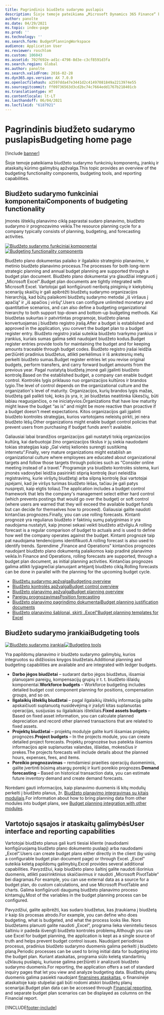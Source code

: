 ```yaml
---
title: Pagrindinis biudžeto sudarymo puslapis
description: Šioje temoje pateikiama „Microsoft Dynamics 365 Finance“ biudžeto sudarymo funkcinių komponentų, įrankių ir ataskaitų kūrimo galimybių apžvalga.
author: panolte
ms.date: 04/29/2021
ms.topic: index-page
ms.prod: ''
ms.technology: ''
ms.search.form: BudgetPlanningWorkspace
audience: Application User
ms.reviewer: roschlom
ms.custom: 106043
ms.assetid: 702f692e-ad1c-4798-8d3e-c3cf8591d3fa
ms.search.region: Global
ms.author: panolte
ms.search.validFrom: 2016-02-28
ms.dyn365.ops.version: AX 7.0.0
ms.openlocfilehash: a2597dda47e3441d2c41497081849a2213974e55
ms.sourcegitcommit: ff09736563d3cd2bc74c7664edd1767b218401cb
ms.translationtype: HT
ms.contentlocale: lt-LT
ms.lasthandoff: 06/04/2021
ms.locfileid: "6187921"
---
```

# <a name="budgeting-home-page"></a><span data-ttu-id="e300f-103">Pagrindinis biudžeto sudarymo puslapis</span><span class="sxs-lookup"><span data-stu-id="e300f-103">Budgeting home page</span></span>

[!include [banner](../includes/banner.md)]

<span data-ttu-id="e300f-104">Šioje temoje pateikiama biudžeto sudarymo funkcinių komponentų, įrankių ir ataskaitų kūrimo galimybių apžvalga.</span><span class="sxs-lookup"><span data-stu-id="e300f-104">This topic provides an overview of the budgeting functionality components, budgeting tools, and reporting capabilities.</span></span> 

## <a name="components-of-budgeting-functionality"></a><span data-ttu-id="e300f-105">Biudžeto sudarymo funkciniai komponentai</span><span class="sxs-lookup"><span data-stu-id="e300f-105">Components of budgeting functionality</span></span>

<span data-ttu-id="e300f-106">Įmonės išteklių planavimo ciklą paprastai sudaro planavimo, biudžeto sudarymo ir prognozavimo veikla.</span><span class="sxs-lookup"><span data-stu-id="e300f-106">The resource planning cycle for a company typically consists of planning, budgeting, and forecasting activities.</span></span>

<span data-ttu-id="e300f-107">[![Biudžeto sudarymo funkciniai komponentai](./media/budgeting-functionality-components.jpg)](./media/budgeting-functionality-components.jpg)</span><span class="sxs-lookup"><span data-stu-id="e300f-107">[![Budgeting functionality components](./media/budgeting-functionality-components.jpg)](./media/budgeting-functionality-components.jpg)</span></span>

<span data-ttu-id="e300f-108">Biudžeto plano dokumentas palaiko ir ilgalaikio strateginio planavimo, ir metinio biudžeto planavimo procesus.</span><span class="sxs-lookup"><span data-stu-id="e300f-108">The processes for both long-term strategic planning and annual budget planning are supported through a budget plan document.</span></span> <span data-ttu-id="e300f-109">Biudžeto plano dokumentai yra glaudžiai integruoti į „Microsoft Excel‟.</span><span class="sxs-lookup"><span data-stu-id="e300f-109">Budget plan documents are tightly integrated with Microsoft Excel.</span></span> <span data-ttu-id="e300f-110">Vartotojai gali konfigūruoti neribotą piniginių ir kiekybinių scenarijų skaičių ir gali apibrėžti biudžetų sudarymo organizacijos hierarchiją, kad būtų palaikomi biudžetų sudarymo metodai „iš viršaus į apačią“ ir „iš apačios į viršų“.</span><span class="sxs-lookup"><span data-stu-id="e300f-110">Users can configure unlimited monetary and quantitative scenarios, and can also define a budgeting organizational hierarchy to both support top-down and bottom-up budgeting methods.</span></span> <span data-ttu-id="e300f-111">Kai biudžetas sukurtas ir patvirtintas programoje, biudžeto planas konvertuojamas į biudžeto registro įrašą.</span><span class="sxs-lookup"><span data-stu-id="e300f-111">After a budget is established and approved in the application, you convert the budget plan to a budget register entry.</span></span> <span data-ttu-id="e300f-112">Biudžeto registro įrašai suteikia biudžeto tvarkymo įrankius ir įrankius, kuriais sumas galima sekti naudojant biudžeto kodus.</span><span class="sxs-lookup"><span data-stu-id="e300f-112">Budget register entries provide tools for maintaining the budget and for keeping amounts traceable through budget codes.</span></span> <span data-ttu-id="e300f-113">Biudžeto registro įrašai leidžia peržiūrėti pradinius biudžetus, atlikti perkėlimus ir iš ankstesnių metų perkelti biudžeto sumas.</span><span class="sxs-lookup"><span data-stu-id="e300f-113">Budget register entries let you revise original budgets, perform transfers, and carry forward budget amounts from the previous year.</span></span> <span data-ttu-id="e300f-114">Pagal nustatytą biudžetą įmonė gali įgalinti biudžeto kontrolę.</span><span class="sxs-lookup"><span data-stu-id="e300f-114">Based on the established budget, a company can enable budget control.</span></span> <span data-ttu-id="e300f-115">Kontrolės lygis priklauso nuo organizacijos kultūros ir brandos lygio.</span><span class="sxs-lookup"><span data-stu-id="e300f-115">The level of control depends on the organizational culture and the organization's level of maturity.</span></span> <span data-ttu-id="e300f-116">Organizacijos, kurių brandos lygis mažas, biudžetą gali palikti tokį, koks jis yra, ir, jei biudžetas neatitinka lūkesčių, būti labiau reaguojančios, o ne iniciatyvios.</span><span class="sxs-lookup"><span data-stu-id="e300f-116">Organizations that have low maturity might leave the budget “as is” and might be more reactive than proactive if a budget doesn't meet expectations.</span></span> <span data-ttu-id="e300f-117">Kitos organizacijos gali įgalinti biudžeto kontrolės strategijas, kurios vartotojams neleistų pirkti, jei nėra biudžeto lėšų.</span><span class="sxs-lookup"><span data-stu-id="e300f-117">Other organizations might enable budget control policies that prevent users from purchasing if budget funds aren't available.</span></span>

<span data-ttu-id="e300f-118">Galiausiai labai brandžios organizacijos gali nustatyti tokią organizacijos kultūrą, kai darbuotojai žino organizacijos tikslus ir jų siekia naudodami tokias strategijas kaip „Gal vietoj kelionės surengti susitikimą internetu“.</span><span class="sxs-lookup"><span data-stu-id="e300f-118">Finally, very mature organizations might establish an organizational culture where employees are educated about organizational targets and follow those targets through policies such as “Consider online meeting instead of a travel.”</span></span> <span data-ttu-id="e300f-119">Programoje yra biudžeto kontrolės sistema, kuri įmonės vadovybei leidžia pasirinkti stiprią kontrolę (kuri neleidžia registravimų, kurie viršytų biudžetą) arba silpną kontrolę (kai vartotojai įspėjami, kad jie viršys turimas biudžeto lėšas, tačiau jie gali patys nuspręsti, kaip elgtis toliau).</span><span class="sxs-lookup"><span data-stu-id="e300f-119">The application includes a budget control framework that lets the company's management select either hard control (which prevents postings that would go over the budget) or soft control (where users are warned that they will exceed the available budget funds but can decide for themselves how to proceed).</span></span> <span data-ttu-id="e300f-120">Galiausiai galite naudoti kintančias prognozes.</span><span class="sxs-lookup"><span data-stu-id="e300f-120">Finally, you can use rolling forecasts.</span></span> <span data-ttu-id="e300f-121">Kintanti prognozė yra reguliarus biudžeto ir faktinių sumų palyginimas ir yra naudojama nustatyti, kaip įmonei sekasi veikti biudžeto atžvilgiu.</span><span class="sxs-lookup"><span data-stu-id="e300f-121">A rolling forecast is a regular comparison of budget to actuals and is used to define how well the company operates against the budget.</span></span> <span data-ttu-id="e300f-122">Kintanti prognozė taip pat naudojama tendencijoms identifikuoti.</span><span class="sxs-lookup"><span data-stu-id="e300f-122">A rolling forecast is also used to identify trends.</span></span> <span data-ttu-id="e300f-123">Sprendime „Finance and Operations‟ kintančios prognozės naudojant biudžeto plano dokumentą palaikomos kaip pradinė planavimo veikla.</span><span class="sxs-lookup"><span data-stu-id="e300f-123">In Finance and Operations, rolling forecasts are supported, through a budget plan document, as initial planning activities.</span></span> <span data-ttu-id="e300f-124">Kintančias prognozes galima atlikti lygiagrečiai planuojant artėjantį biudžeto ciklą.</span><span class="sxs-lookup"><span data-stu-id="e300f-124">Rolling forecasts can be done in parallel with the planning for the upcoming budget cycle.</span></span>

-   [<span data-ttu-id="e300f-125">Biudžetų sudarymo apžvalga</span><span class="sxs-lookup"><span data-stu-id="e300f-125">Budgeting overview</span></span>](basic-budgeting-overview-configuration.md)
-   [<span data-ttu-id="e300f-126">Biudžeto kontrolės apžvalga</span><span class="sxs-lookup"><span data-stu-id="e300f-126">Budget control overview</span></span>](budget-control-overview-configuration.md)
-   [<span data-ttu-id="e300f-127">Biudžeto planavimo apžvalga</span><span class="sxs-lookup"><span data-stu-id="e300f-127">Budget planning overview</span></span>](budget-planning-overview-configuration.md)
-   [<span data-ttu-id="e300f-128">Pareigų prognozavimas</span><span class="sxs-lookup"><span data-stu-id="e300f-128">Position forecasting</span></span>](position-forecasting.md)
-   [<span data-ttu-id="e300f-129">Biudžeto planavimo pagrindimo dokumentai</span><span class="sxs-lookup"><span data-stu-id="e300f-129">Budget planning justification documents</span></span>](budget-planning-justification-docs.md)
-   [<span data-ttu-id="e300f-130">Biudžeto planavimo šablonai, skirti „Excel‟</span><span class="sxs-lookup"><span data-stu-id="e300f-130">Budget planning templates for Excel</span></span>](budget-planning-excel-templates.md)

## <a name="budgeting-tools"></a><span data-ttu-id="e300f-131">Biudžeto sudarymo įrankiai</span><span class="sxs-lookup"><span data-stu-id="e300f-131">Budgeting tools</span></span>
<span data-ttu-id="e300f-132">[![Biudžeto sudarymo įrankiai](./media/budgeting-tools.jpg)](./media/budgeting-tools.jpg)</span><span class="sxs-lookup"><span data-stu-id="e300f-132">[![Budgeting tools](./media/budgeting-tools.jpg)](./media/budgeting-tools.jpg)</span></span> 

<span data-ttu-id="e300f-133">Yra papildomų planavimo ir biudžeto sudarymo galimybių, kurios integruotos su didžiosios knygos biudžetais.</span><span class="sxs-lookup"><span data-stu-id="e300f-133">Additional planning and budgeting capabilities are available and are integrated with ledger budgets.</span></span>

-   <span data-ttu-id="e300f-134">**Darbo jėgos biudžetai** – sudarant darbo jėgos biudžetus, išsamiai planuojami pareigų, kompensacijų grupių ir t. t. biudžeto išlaidų komponentai.</span><span class="sxs-lookup"><span data-stu-id="e300f-134">**Workforce budgets** – Workforce budgeting includes detailed budget cost component planning for positions, compensation groups, and so on.</span></span>
-   <span data-ttu-id="e300f-135">**Ilgalaikių išteklių biudžetai** – pagal ilgalaikių išteklių informaciją galite apskaičiuoti suplanuotą nusidėvėjimą ir įrašyti kitas suplanuotas operacijas, susijusias su ilgalaikiais ištekliais.</span><span class="sxs-lookup"><span data-stu-id="e300f-135">**Fixed assets budgets** – Based on fixed asset information, you can calculate planned depreciation and record other planned transactions that are related to fixed assets.</span></span>
-   <span data-ttu-id="e300f-136">**Projektų biudžetai** – projektų modulyje galite kurti išsamias projektų prognozes.</span><span class="sxs-lookup"><span data-stu-id="e300f-136">**Project budgets** – In the projects module, you can create detailed project forecasts.</span></span> <span data-ttu-id="e300f-137">Projektų prognozėse bus pateikta išsamios informacijos apie suplanuotas valandas, išlaidas, mokesčius ir prekes.</span><span class="sxs-lookup"><span data-stu-id="e300f-137">The projects forecasts will include details about the planned hours, expenses, fees, and items.</span></span>
-   <span data-ttu-id="e300f-138">**Poreikio prognozavimas** – remdamiesi praeities operacijų duomenimis, galite įvertinti būsimą atsargų poreikį ir kurti poreikio prognozes.</span><span class="sxs-lookup"><span data-stu-id="e300f-138">**Demand forecasting** – Based on historical transaction data, you can estimate future inventory demand and create demand forecasts.</span></span>

<span data-ttu-id="e300f-139">Norėdami gauti informacijos, kaip planavimo duomenis iš kitų modulių perkelti į biudžeto planus, žr. [Biudžeto planavimo integravimas su kitais moduliais](budget-planning-integration-other-modules.md).</span><span class="sxs-lookup"><span data-stu-id="e300f-139">For information about how to bring planning data from other modules into budget plans, see [Budget planning integration with other modules](budget-planning-integration-other-modules.md).</span></span>

## <a name="user-interface-and-reporting-capabilities"></a><span data-ttu-id="e300f-140">Vartotojo sąsajos ir ataskaitų galimybės</span><span class="sxs-lookup"><span data-stu-id="e300f-140">User interface and reporting capabilities</span></span>
<span data-ttu-id="e300f-141">Vartotojai biudžeto planus gali kurti tiesiai kliente (naudodami konfigūruojamą biudžeto plano dokumento puslapį) arba naudodami „Excel“.</span><span class="sxs-lookup"><span data-stu-id="e300f-141">Users can create budget plans either directly in the client (by using a configurable budget plan document page) or through Excel.</span></span> <span data-ttu-id="e300f-142">„Excel‟ suteikia keletą papildomų galimybių.</span><span class="sxs-lookup"><span data-stu-id="e300f-142">Excel provides several additional capabilities.</span></span> <span data-ttu-id="e300f-143">Pavyzdžiui, kaip biudžeto plano šaltinį galite naudoti išorinius duomenis, atlikti pasirinktinius skaičiavimus ir naudoti „Microsoft PivotTable“ bei diagramas.</span><span class="sxs-lookup"><span data-stu-id="e300f-143">For example, you can use external data as a source for a budget plan, do custom calculations, and use Microsoft PivotTable and charts.</span></span> <span data-ttu-id="e300f-144">Galima konfigūruoti daugumą biudžeto planavimo proceso kintamųjų.</span><span class="sxs-lookup"><span data-stu-id="e300f-144">Most of the variables in the budget planning process can be configured.</span></span> 

<span data-ttu-id="e300f-145">Pavyzdžiui, galite apibrėžti, kas sudaro biudžetus, kas įtraukiama į biudžetą ir kaip šis procesas atrodo.</span><span class="sxs-lookup"><span data-stu-id="e300f-145">For example, you can define who does budgeting, what is budgeted, and what the process looks like.</span></span> <span data-ttu-id="e300f-146">Nors biudžetams planuoti galite naudoti „Excel“, programa lieka vieninteliu tiesos šaltiniu ir padeda išvengti biudžeto kontrolės problemų.</span><span class="sxs-lookup"><span data-stu-id="e300f-146">Although you can use Excel for budget planning, the application is kept as a single source of truth and helps prevent budget control issues.</span></span> <span data-ttu-id="e300f-147">Naudojant periodinius procesus, pradinius biudžeto sudarymo duomenis galima perkelti į biudžeto planą.</span><span class="sxs-lookup"><span data-stu-id="e300f-147">Periodic processes can be used to bring initial data for budgeting into the budget plan.</span></span> <span data-ttu-id="e300f-148">Kuriant ataskaitas, programa siūlo keletą standartinių užklausų puslapių, kuriuose galima peržiūrėti ir analizuoti biudžeto sudarymo duomenis.</span><span class="sxs-lookup"><span data-stu-id="e300f-148">For reporting, the application offers a set of standard inquiry pages that let you view and analyze budgeting data.</span></span> <span data-ttu-id="e300f-149">Biudžetų planų duomenis galima pasiekti naudojant [finansines ataskaitas](../general-ledger/financial-reporting-getting-started.md), o finansinėje ataskaitoje kaip stulpeliai gali būti rodomi atskiri biudžetų planų scenarijai.</span><span class="sxs-lookup"><span data-stu-id="e300f-149">Budget plan data can be accessed through [Financial reporting](../general-ledger/financial-reporting-getting-started.md), and separate budget plan scenarios can be displayed as columns on the Financial report.</span></span>








[!INCLUDE[footer-include](../../includes/footer-banner.md)]
